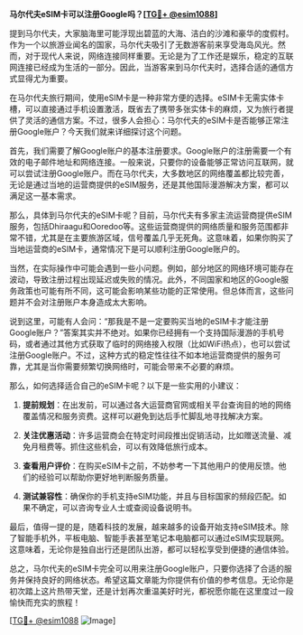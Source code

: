 **马尔代夫eSIM卡可以注册Google吗？[[TG💪+ @esim1088](https://t.me/s/esim1088)]**

提到马尔代夫，大家脑海里可能浮现出碧蓝的大海、洁白的沙滩和豪华的度假村。作为一个以旅游业闻名的国家，马尔代夫吸引了无数游客前来享受海岛风光。然而，对于现代人来说，网络连接同样重要。无论是为了工作还是娱乐，稳定的互联网连接已经成为生活的一部分。因此，当游客来到马尔代夫时，选择合适的通信方式显得尤为重要。

在马尔代夫旅行期间，使用eSIM卡是一种非常方便的选择。eSIM卡无需实体卡槽，可以直接通过手机设置激活，既省去了携带多张实体卡的麻烦，又为旅行者提供了灵活的通信方案。不过，很多人会担心：马尔代夫的eSIM卡是否能够正常注册Google账户？今天我们就来详细探讨这个问题。

首先，我们需要了解Google账户的基本注册要求。Google账户的注册需要一个有效的电子邮件地址和网络连接。一般来说，只要你的设备能够正常访问互联网，就可以尝试注册Google账户。而在马尔代夫，大多数地区的网络覆盖都比较完善，无论是通过当地的运营商提供的eSIM服务，还是其他国际漫游解决方案，都可以满足这一基本需求。

那么，具体到马尔代夫的eSIM卡呢？目前，马尔代夫有多家主流运营商提供eSIM服务，包括Dhiraagu和Ooredoo等。这些运营商提供的网络质量和服务范围都非常不错，尤其是在主要旅游区域，信号覆盖几乎无死角。这意味着，如果你购买了当地运营商的eSIM卡，通常情况下是可以顺利注册Google账户的。

当然，在实际操作中可能会遇到一些小问题。例如，部分地区的网络环境可能存在波动，导致注册过程出现延迟或失败的情况。此外，不同国家和地区的Google服务政策也可能有所不同，这可能会影响某些功能的正常使用。但总体而言，这些问题并不会对注册账户本身造成太大影响。

说到这里，可能有人会问：“那我是不是一定要购买当地的eSIM卡才能注册Google账户？”答案其实并不绝对。如果你已经拥有一个支持国际漫游的手机号码，或者通过其他方式获取了临时的网络接入权限（比如WiFi热点），也可以尝试注册Google账户。不过，这种方式的稳定性往往不如本地运营商提供的服务可靠，尤其是当你需要频繁切换网络时，可能会带来不必要的麻烦。

那么，如何选择适合自己的eSIM卡呢？以下是一些实用的小建议：

1. **提前规划**：在出发前，可以通过各大运营商官网或相关平台查询目的地的网络覆盖情况和服务资费。这样可以避免到达后手忙脚乱地寻找解决方案。
   
2. **关注优惠活动**：许多运营商会在特定时间段推出促销活动，比如赠送流量、减免月租费等。抓住这些机会，可以有效降低旅行成本。

3. **查看用户评价**：在购买eSIM卡之前，不妨参考一下其他用户的使用反馈。他们的经验可以帮助你更好地判断服务质量。

4. **测试兼容性**：确保你的手机支持eSIM功能，并且与目标国家的频段匹配。如果不确定，可以咨询专业人士或查阅设备说明书。

最后，值得一提的是，随着科技的发展，越来越多的设备开始支持eSIM技术。除了智能手机外，平板电脑、智能手表甚至笔记本电脑都可以通过eSIM实现联网。这意味着，无论你是独自出行还是团队出游，都可以轻松享受到便捷的通信体验。

总之，马尔代夫的eSIM卡完全可以用来注册Google账户，只要你选择了合适的服务并保持良好的网络状态。希望这篇文章能为你提供有价值的参考信息。无论你是初次踏上这片热带天堂，还是计划再次重温美好时光，都祝愿你能在这里度过一段愉快而充实的旅程！

[[TG💪+ @esim1088](https://t.me/s/esim1088) ![Image](https://i.postimg.cc/4NQfJmqS/Snipaste-2025-05-13-00-14-12.png)]